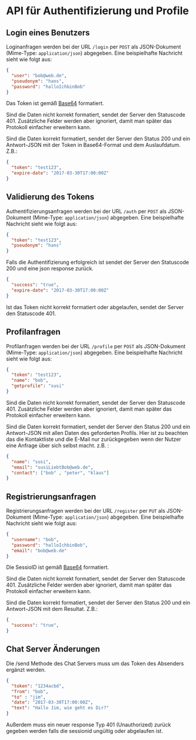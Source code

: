 # API für Authentifizierung und Profile

  ## Login eines Benutzers
  
  Loginanfragen werden bei der URL `/login` per `POST` als JSON-Dokument (Mime-Type: `application/json`) abgegeben. 
  Eine beispielhafte Nachricht sieht wie folgt aus:

```json
{
  "user": "bob@web.de",
  "pseudonym": "hans",
  "password": "halloIchbinBob"
}
```
Das Token ist gemäß [Base64](https://de.wikipedia.org/wiki/Base64) formatiert.

Sind die Daten nicht korrekt formatiert, sendet der Server den Statuscode 401. Zusätzliche Felder werden aber ignoriert, damit man später das Protokoll einfacher erweitern kann.

Sind die Daten korrekt formatiert, sendet der Server den Status 200 und ein Antwort-JSON mit der Token in Base64-Format und dem Auslaufdatum. Z.B.:

```json
{
  "token": "test123",
  "expire-date": "2017-03-30T17:00:00Z"
}
```
  ## Validierung des Tokens
  
  Authentifizierungsanfragen werden bei der URL `/auth` per `POST` als JSON-Dokument (Mime-Type: `application/json`) abgegeben. 
  Eine beispielhafte Nachricht sieht wie folgt aus:

```json
{
  "token": "test123",
  "pseudonym": "hans"
}
```
Falls die Authentifizierung erfolgreich ist sendet der Server den Statuscode 200 und eine json response zurück.

```json
{
  "success": "true",
  "expire-date": "2017-03-30T17:00:00Z"
}
```
Ist das Token nicht korrekt formatiert oder abgelaufen, sendet der Server den Statuscode 401. 

## Profilanfragen
  
  Profilanfragen werden bei der URL `/profile` per `POST` als JSON-Dokument (Mime-Type: `application/json`) abgegeben. 
  Eine beispielhafte Nachricht sieht wie folgt aus:

```json
{
  "token": "test123",
  "name": "bob",
  "getprofile": "susi"
}
```

Sind die Daten nicht korrekt formatiert, sendet der Server den Statuscode 401. Zusätzliche Felder werden aber ignoriert, damit man später das Protokoll einfacher erweitern kann.

Sind die Daten korrekt formatiert, sendet der Server den Status 200 und ein Antwort-JSON mit allen Daten des geforderten Profils.
Hier ist zu beachten das die Kontaktliste und die E-Mail nur zurückgegeben wenn der Nutzer eine Anfrage über sich selbst macht. z.B. :

```json
{
  "name": "susi",
  "email": "susiLiebtBob@web.de",
  "contact": ["bob" , "peter", "klaus"]
}
```

## Registrierungsanfragen
  
 Registrierungsanfragen werden bei der URL `/register` per `PUT` als JSON-Dokument (Mime-Type: `application/json`) abgegeben. 
  Eine beispielhafte Nachricht sieht wie folgt aus:

```json
{
  "username": "bob",
  "password": "halloIchbinBob",
  "email": "bob@web.de"
}
```
Die SessioID ist gemäß [Base64](https://de.wikipedia.org/wiki/Base64) formatiert.

Sind die Daten nicht korrekt formatiert, sendet der Server den Statuscode 401. Zusätzliche Felder werden aber ignoriert, damit man später das Protokoll einfacher erweitern kann.

Sind die Daten korrekt formatiert, sendet der Server den Status 200 und ein Antwort-JSON mit dem Resultat. Z.B.:

```json
{
  "success": "true",
}
```

## Chat Server Änderungen

Die /send Methode des Chat Servers muss um das Token des Absenders ergänzt werden.

```json
{
  "token": "1234acbd",
  "from": "bob",
  "to" : "jim",
  "date": "2017-03-30T17:00:00Z",
  "text": "Hallo Jim, wie geht es Dir?"  
}
```

Außerdem muss ein neuer response Typ 401 (Unauthorized) zurück gegeben werden falls die sessionid ungültig oder abgelaufen ist.

